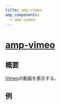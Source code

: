 ```yaml
---
title: amp-vimeo
amp_components:
  - amp-vimeo
---
```


# [amp-vimeo](https://www.ampproject.org/docs/reference/extended/amp-vimeo.html)

## 概要

[Vimeo](https://vimeo.com/)の動画を表示する。

## 例

<amp-vimeo
    data-videoid="27246366"
    layout="responsive"
    width="500" height="281"></amp-vimeo>
